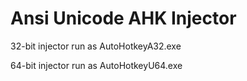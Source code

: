 # Ansi Unicode AHK Injector
32-bit injector run as AutoHotkeyA32.exe

64-bit injector run as AutoHotkeyU64.exe 
